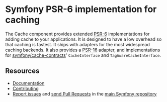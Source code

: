 Symfony PSR-6 implementation for caching
========================================

The Cache component provides extended
[PSR-6](https://www.php-fig.org/psr/psr-6/) implementations for adding cache to
your applications. It is designed to have a low overhead so that caching is
fastest. It ships with adapters for the most widespread caching backends.
It also provides a [PSR-16](https://www.php-fig.org/psr/psr-16/) adapter,
and implementations for [symfony/cache-contracts](https://github.com/symfony/cache-contracts)'
`CacheInterface` and `TagAwareCacheInterface`.

Resources
---------

 * [Documentation](https://symfony.com/doc/current/components/cache.html)
 * [Contributing](https://symfony.com/doc/current/contributing/index.html)
 * [Report issues](https://github.com/symfony/symfony/issues) and
   [send Pull Requests](https://github.com/symfony/symfony/pulls)
   in the [main Symfony repository](https://github.com/symfony/symfony)

